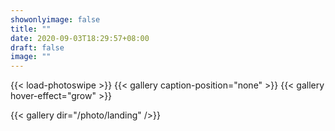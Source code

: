 ```yaml
---
showonlyimage: false
title: ""
date: 2020-09-03T18:29:57+08:00
draft: false
image: ""
---
```


{{< load-photoswipe >}} 
{{< gallery caption-position="none" >}}
{{< gallery hover-effect="grow" >}}

{{< gallery dir="/photo/landing" />}}